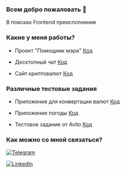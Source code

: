 ### Всем добро пожаловать 👋

В поисках Frontend преисполнения

### Какие у меня работы?

- Проект "Помощник мэра"
  [Код](https://github.com/Magomed-Suleymanov/City_hall_assistant)

- Десктопный чат
  [Код](https://github.com/Magomed-Suleymanov/React_chat_challenge)

- Сайт криптовалют
  [Код](https://github.com/Magomed-Suleymanov/Crypto-app)

### Различные тестовые задания

- Приложение для конвертации валют
  [Код](https://github.com/Magomed-Suleymanov/Currency_converter)

- Приложение погоды
  [Код](https://github.com/Magomed-Suleymanov/Weather-app)

- Тестовое задание от Avito
  [Код](https://github.com/Magomed-Suleymanov/Test_avito_app)

### Как можно со мной связаться?

[![Telegram](https://img.shields.io/badge/Telegram-red?style=social&logo=telegram)](https://t.me/HiBrazza)

[![LinkedIn](https://img.shields.io/badge/linkedin-red?style=social&logo=linkedin)](https://www.linkedin.com/in/magomed-suleymanov/)
